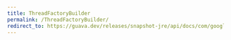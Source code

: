 ```yaml
---
title: ThreadFactoryBuilder
permalink: /ThreadFactoryBuilder/
redirect_to: https://guava.dev/releases/snapshot-jre/api/docs/com/google/common/util/concurrent/ThreadFactoryBuilder.html
---
```


